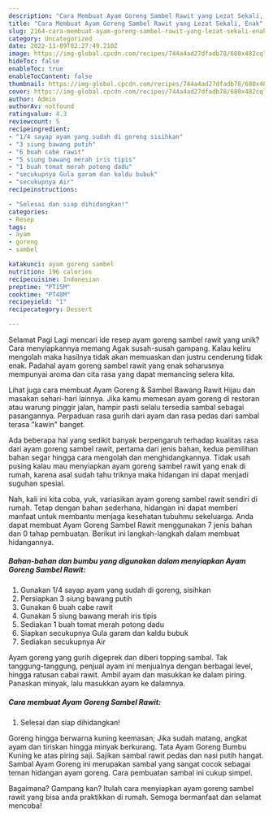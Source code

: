 ```yaml
---
description: "Cara Membuat Ayam Goreng Sambel Rawit yang Lezat Sekali, Enak"
title: "Cara Membuat Ayam Goreng Sambel Rawit yang Lezat Sekali, Enak"
slug: 2164-cara-membuat-ayam-goreng-sambel-rawit-yang-lezat-sekali-enak
category: Uncategorized
date: 2022-11-09T02:27:49.210Z
image: https://img-global.cpcdn.com/recipes/744a4ad27dfadb78/680x482cq70/ayam-goreng-sambel-rawit-foto-resep-utama.jpg
hideToc: false
enableToc: true
enableTocContent: false
thumbnail: https://img-global.cpcdn.com/recipes/744a4ad27dfadb78/680x482cq70/ayam-goreng-sambel-rawit-foto-resep-utama.jpg
cover: https://img-global.cpcdn.com/recipes/744a4ad27dfadb78/680x482cq70/ayam-goreng-sambel-rawit-foto-resep-utama.jpg
author: Admin
authorAv: notfound
ratingvalue: 4.3
reviewcount: 5
recipeingredient:
- "1/4 sayap ayam yang sudah di goreng sisihkan"
- "3 siung bawang putih"
- "6 buah cabe rawit"
- "5 siung bawang merah iris tipis"
- "1 buah tomat merah potong dadu"
- "secukupnya Gula garam dan kaldu bubuk"
- "secukupnya Air"
recipeinstructions:

- "Selesai dan siap dihidangkan!"
categories:
- Resep
tags:
- ayam
- goreng
- sambel

katakunci: ayam goreng sambel 
nutrition: 196 calories
recipecuisine: Indonesian
preptime: "PT15M"
cooktime: "PT48M"
recipeyield: "1"
recipecategory: Dessert

---
```



Selamat Pagi Lagi mencari ide resep ayam goreng sambel rawit yang unik? Cara menyiapkannya memang Agak susah-susah gampang. Kalau keliru mengolah maka hasilnya tidak akan memuaskan dan justru cenderung tidak enak. Padahal ayam goreng sambel rawit yang enak seharusnya mempunyai aroma dan cita rasa yang dapat memancing selera kita.


Lihat juga cara membuat Ayam Goreng &amp; Sambel Bawang Rawit Hijau dan masakan sehari-hari lainnya. Jika kamu memesan ayam goreng di restoran atau warung pinggir jalan, hampir pasti selalu tersedia sambal sebagai pasangannya. Perpaduan rasa gurih dari ayam dan rasa pedas dari sambal terasa &#34;kawin&#34; banget.

Ada beberapa hal yang sedikit banyak berpengaruh terhadap kualitas rasa dari ayam goreng sambel rawit, pertama dari jenis bahan, kedua pemilihan bahan segar hingga cara mengolah dan menghidangkannya. Tidak usah pusing kalau mau menyiapkan ayam goreng sambel rawit yang enak di rumah, karena asal sudah tahu triknya maka hidangan ini dapat menjadi suguhan spesial.


Nah, kali ini kita coba, yuk, variasikan ayam goreng sambel rawit sendiri di rumah. Tetap dengan bahan sederhana, hidangan ini dapat memberi manfaat untuk membantu menjaga kesehatan tubuhmu sekeluarga. Anda dapat membuat Ayam Goreng Sambel Rawit menggunakan 7 jenis bahan dan 0 tahap pembuatan. Berikut ini langkah-langkah dalam membuat hidangannya.

<!--inarticleads1-->

##### Bahan-bahan dan bumbu yang digunakan dalam menyiapkan Ayam Goreng Sambel Rawit:

1. Gunakan 1/4 sayap ayam yang sudah di goreng, sisihkan
1. Persiapkan 3 siung bawang putih
1. Gunakan 6 buah cabe rawit
1. Gunakan 5 siung bawang merah iris tipis
1. Sediakan 1 buah tomat merah potong dadu
1. Siapkan secukupnya Gula garam dan kaldu bubuk
1. Sediakan secukupnya Air


Ayam goreng yang gurih digeprek dan diberi topping sambal. Tak tanggung-tanggung, penjual ayam ini menjualnya dengan berbagai level, hingga ratusan cabai rawit. Ambil ayam dan masukkan ke dalam piring. Panaskan minyak, lalu masukkan ayam ke dalamnya. 

<!--inarticleads2-->

##### Cara membuat Ayam Goreng Sambel Rawit:


1. Selesai dan siap dihidangkan!

Goreng hingga berwarna kuning keemasan; Jika sudah matang, angkat ayam dan tiriskan hingga minyak berkurang. Tata Ayam Goreng Bumbu Kuning ke atas piring saji. Sajikan sambal rawit pedas dan nasi putih hangat. Sambal Ayam Goreng ini merupakan sambal yang sangat cocok sebagai teman hidangan ayam goreng. Cara pembuatan sambal ini cukup simpel. 

Bagaimana? Gampang kan? Itulah cara menyiapkan ayam goreng sambel rawit yang bisa anda praktikkan di rumah. Semoga bermanfaat dan selamat mencoba!

